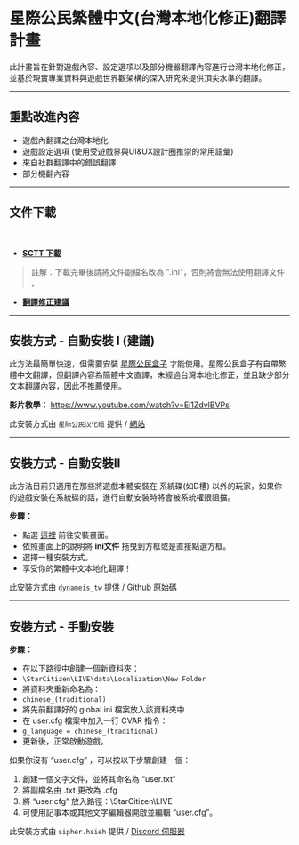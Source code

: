 # 星際公民繁體中文(台灣本地化修正)翻譯計畫
此計畫旨在針對遊戲內容、設定選項以及部分機器翻譯內容進行台灣本地化修正，並基於現實專業資料與遊戲世界觀架構的深入研究來提供頂尖水準的翻譯。

--------------------------------------------------

## **重點改進內容**
- 遊戲內翻譯之台灣本地化
- 遊戲設定選項 (使用受遊戲界與UI&UX設計圈推崇的常用語彙)
- 來自社群翻譯中的錯誤翻譯
- 部分機翻內容

--------------------------------------------------

## **文件下載**
﻿
- [**SCTT 下載**](https://sctranslator.danidomen.com/download?locale=cn_traditional&hash=4ff20a445456db1ef318f3b1c000b481)
> 註解：下載完畢後請將文件副檔名改為 ".ini"，否則將會無法使用翻譯文件 。
- [**翻譯修正建議**](https://forms.gle/ThwfANhAvqo2NbfE8)

--------------------------------------------------

## **安裝方式** - 自動安裝 I (建議)
此方法最簡單快速，但需要安裝 [星際公民盒子](https://ref.gamer.com.tw/redir.php?url=https%3A%2F%2Fjihulab.com%2FStarCitizenCN_Community%2FStarCitizenDoctor%2F-%2Freleases) 才能使用。星際公民盒子有自帶繁體中文翻譯，但翻譯內容為簡體中文直譯，未經過台灣本地化修正，並且缺少部分文本翻譯內容，因此不推薦使用。

**影片教學：**
https://www.youtube.com/watch?v=Ei1ZdvlBVPs

此安裝方式由 `星际公民汉化组` 提供 / [網站](https://ref.gamer.com.tw/redir.php?url=https%3A%2F%2Fwww.starcitizenzw.com%2F)

--------------------------------------------------

## **安裝方式** - 自動安裝II
此方法目前只適用在那些將遊戲本體安裝在 系統碟(如D槽) 以外的玩家，如果你的遊戲安裝在系統碟的話，進行自動安裝時將會被系統權限阻擋。

**步驟：**
- 點選 [這裡](https://hsinyu-chen.github.io/SC-localization-installer/public/) 前往安裝畫面。
- 依照畫面上的說明將 **ini文件** 拖曳到方框或是直接點選方框。
- 選擇一種安裝方式。
- 享受你的繁體中文本地化翻譯！

此安裝方式由 `dynameis_tw` 提供 / [Github 原始碼](https://github.com/hsinyu-chen/SC-localization-installer)

--------------------------------------------------

## **安裝方式** - 手動安裝

**步驟：**
- 在以下路徑中創建一個新資料夾：
 - `\StarCitizen\LIVE\data\Localization\New Folder`
- 將資料夾重新命名為：
 - `chinese_(traditional)`
- 將先前翻譯好的 global.ini 檔案放入該資料夾中
- 在 user.cfg 檔案中加入一行 CVAR 指令：
 - `g_language = chinese_(traditional)`
- 更新後，正常啟動遊戲。

如果你沒有 “user.cfg” ，可以按以下步驟創建一個：
1. 創建一個文字文件，並將其命名為 “user.txt“ 
2. 將副檔名由 .txt 更改為 .cfg
3. 將 “user.cfg” 放入路徑：\StarCitizen\LIVE
4. 可使用記事本或其他文字編輯器開啟並編輯 “user.cfg”。


此安裝方式由 `sipher.hsieh` 提供 / [Discord 伺服器](https://discord.com/channels/843863687844200488/1168098715525976094)

